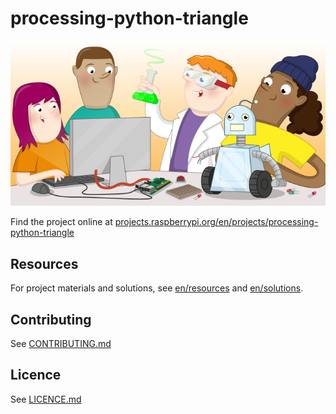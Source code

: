 # processing-python-triangle

![processing-python-triangle](banner.png)

Find the project online at [projects.raspberrypi.org/en/projects/processing-python-triangle](https://projects.raspberrypi.org/en/projects/processing-python-triangle)

## Resources
For project materials and solutions, see [en/resources](https://github.com/raspberrypilearning/processing-python-triangle/tree/master/en/resources) and [en/solutions](https://github.com/raspberrypilearning/processing-python-triangle/tree/master/en/solutions).

## Contributing
See [CONTRIBUTING.md](CONTRIBUTING.md)

## Licence
 See [LICENCE.md](LICENCE.md)